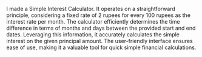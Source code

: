 I made a Simple Interest Calculator. It operates on a straightforward principle, considering a fixed rate of 2 rupees for every 100 rupees as the interest rate per month. The calculator efficiently determines the time difference in terms of months and days between the provided start and end dates. Leveraging this information, it accurately calculates the simple interest on the given principal amount. The user-friendly interface ensures ease of use, making it a valuable tool for quick simple financial calculations.
